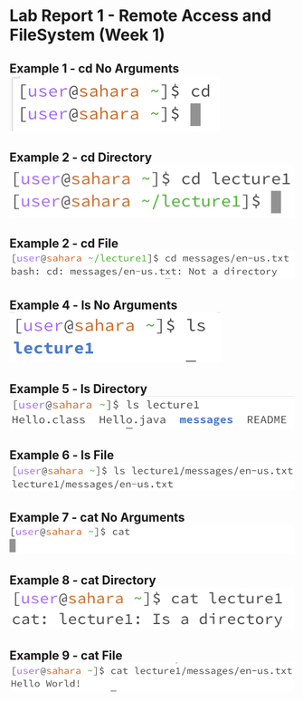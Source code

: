 # Lab Report 1 - Remote Access and FileSystem (Week 1)
**Example 1 - cd No Arguments**  \
![Image](cdNoArgs.png)
---

**Example 2 - cd Directory**  \
![Image](cdDirectory.png)
---

**Example 2 - cd File**  \
![Image](cdFile.png)
---

**Example 4 - ls No Arguments**  \
![Image](lsNoArgs.png)
---

**Example 5 - ls Directory**  \
![Image](lsDirectory.png)
---

**Example 6 - ls File**  \
![Image](lsFile.png)
---

**Example 7 - cat No Arguments**  \
![Image](catNoArgs.png)
---

**Example 8 - cat Directory**  \
![Image](catDirectory.png)
---

**Example 9 - cat File**  \
![Image](catFile.png)
---




